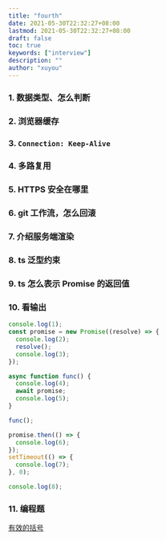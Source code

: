 ```yaml
---
title: "fourth"
date: 2021-05-30T22:32:27+08:00
lastmod: 2021-05-30T22:32:27+08:00
draft: false
toc: true
keywords: ["interview"]
description: ""
author: "xuyou"
---
```


### 1. 数据类型、怎么判断

### 2. 浏览器缓存

### 3. `Connection: Keep-Alive`

### 4. 多路复用

### 5. HTTPS 安全在哪里

### 6. git 工作流，怎么回滚

### 7. 介绍服务端渲染

### 8. ts 泛型约束

### 9. ts 怎么表示 Promise 的返回值

### 10. 看输出

```js
console.log(1);
const promise = new Promise((resolve) => {
  console.log(2);
  resolve();
  console.log(3);
});

async function func() {
  console.log(4);
  await promise;
  console.log(5);
}

func();

promise.then(() => {
  console.log(6);
});
setTimeout(() => {
  console.log(7);
}, 0);

console.log(8);
```

### 11. 编程题

[有效的括号](https://leetcode-cn.com/problems/valid-parentheses/)
